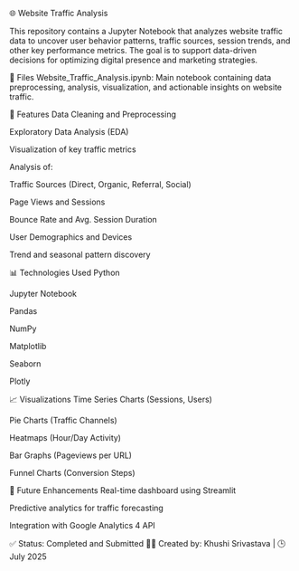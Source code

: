🌐 Website Traffic Analysis

This repository contains a Jupyter Notebook that analyzes website traffic data to uncover user behavior patterns, traffic sources, session trends, and other key performance metrics. The goal is to support data-driven decisions for optimizing digital presence and marketing strategies.

📁 Files
Website_Traffic_Analysis.ipynb: Main notebook containing data preprocessing, analysis, visualization, and actionable insights on website traffic.

🧰 Features
Data Cleaning and Preprocessing

Exploratory Data Analysis (EDA)

Visualization of key traffic metrics

Analysis of:

Traffic Sources (Direct, Organic, Referral, Social)

Page Views and Sessions

Bounce Rate and Avg. Session Duration

User Demographics and Devices

Trend and seasonal pattern discovery


📊 Technologies Used
Python

Jupyter Notebook

Pandas

NumPy

Matplotlib

Seaborn

Plotly


📈  Visualizations
Time Series Charts (Sessions, Users)

Pie Charts (Traffic Channels)

Heatmaps (Hour/Day Activity)

Bar Graphs (Pageviews per URL)

Funnel Charts (Conversion Steps)

🚀 Future Enhancements
Real-time dashboard using Streamlit

Predictive analytics for traffic forecasting

Integration with Google Analytics 4 API

✅ Status: Completed and Submitted 🧑‍💻 Created by: Khushi Srivastava | 🕒 July 2025
